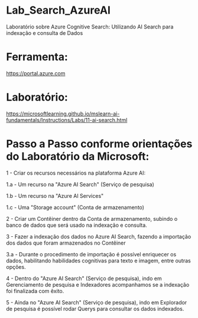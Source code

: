 # Lab_Search_AzureAI
Laboratório sobre Azure Cognitive Search: Utilizando AI Search para indexação e consulta de Dados

# Ferramenta:
https://portal.azure.com

# Laboratório:
https://microsoftlearning.github.io/mslearn-ai-fundamentals/Instructions/Labs/11-ai-search.html

# Passo a Passo conforme orientações do Laboratório da Microsoft:
1 - Criar os recursos necessários na plataforma Azure AI:

  1.a - Um recurso na "Azure AI Search" (Serviço de pesquisa)
  
  1.b - Um recurso na "Azure AI Services"
  
  1.c - Uma "Storage account" (Conta de armazenamento)

2 - Criar um Contêiner dentro da Conta de armazenamento, subindo o banco de dados que será usado na indexação e consulta.

3 - Fazer a indexação dos dados no Azure AI Search, fazendo a importação dos dados que foram armazenados no Contêiner

  3.a - Durante o procedimento de importação é possível enriquecer os dados, habilitando habilidades cognitivas para texto e imagem, entre outras opções.

4 - Dentro do "Azure AI Search" (Serviço de pesquisa), indo em Gerenciamento de pesquisa e Indexadores acompanhamos se a indexação foi finalizada com êxito.

5 - Ainda no "Azure AI Search" (Serviço de pesquisa), indo em Explorador de pesquisa é possível rodar Querys para consultar os dados indexados.

